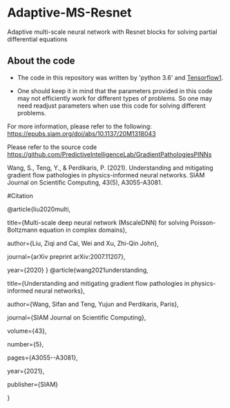 # Adaptive-MS-Resnet

Adaptive multi-scale neural network with Resnet blocks for solving partial differential equations


## About the code
* The code in this repository was written by 'python 3.6' and [Tensorflow1](https://www.tensorflow.org/).

* One should keep it in mind that the parameters provided in this code may not efficiently work for different types of problems. So one may need readjust parameters when use this code for solving different problems.

For more information, please refer to the following: https://epubs.siam.org/doi/abs/10.1137/20M1318043

Please refer to the source code https://github.com/PredictiveIntelligenceLab/GradientPathologiesPINNs

Wang, S., Teng, Y., & Perdikaris, P. (2021). Understanding and mitigating gradient flow pathologies in physics-informed neural networks. SIAM Journal on Scientific Computing, 43(5), A3055-A3081.

#Citation

@article{liu2020multi,

  title={Multi-scale deep neural network (MscaleDNN) for solving Poisson-Boltzmann equation in complex domains},
  
  author={Liu, Ziqi and Cai, Wei and Xu, Zhi-Qin John},
  
  journal={arXiv preprint arXiv:2007.11207},
  
  year={2020}
}
@article{wang2021understanding,

  title={Understanding and mitigating gradient flow pathologies in physics-informed neural networks},
  
  author={Wang, Sifan and Teng, Yujun and Perdikaris, Paris},
  
  journal={SIAM Journal on Scientific Computing},
  
  volume={43},
  
  number={5},
  
  pages={A3055--A3081},
  
  year={2021},
  
  publisher={SIAM}
  
}
